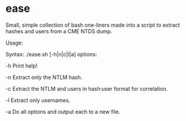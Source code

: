 # ease
Small, simple collection of bash one-liners made into a script to extract hashes and users from a CME NTDS dump.

Usage:

Syntax: ./ease.sh [-h|n|c|l|a] <filename>
options:
  

  -h     Print help!

  -n     Extract only the NTLM hash.

  -c     Extract the NTLM and users in hash:user format for correlation.

  -l     Extract only usernames.

  -a     Do all options and output each to a new file.
